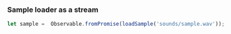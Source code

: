 ### Sample loader as a stream

```ts
let sample =  Observable.fromPromise(loadSample('sounds/sample.wav'));
```